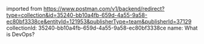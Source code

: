 imported from https://www.postman.com/v1/backend/redirect?type=collection&id=35240-bb10a4fb-659d-4a55-9a58-ec80bf3338ce&entityId=121953&publisherType=team&publisherId=37129
collectionId: 35240-bb10a4fb-659d-4a55-9a58-ec80bf3338ce
name: What is DevOps?